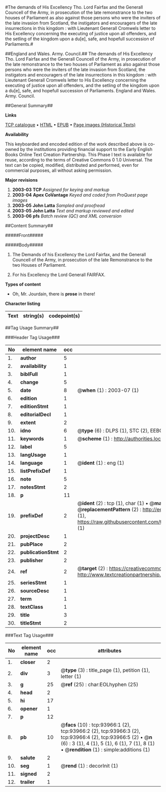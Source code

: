 #The demands of His Excellency Tho. Lord Fairfax and the Generall Councell of the Army, in prosecution of the late remonstrance to the two houses of Parliament as also against those persons who were the inviters of the late invasion from Scotland, the instigators and encouragers of the late insurrections in this kingdom : with Lieutenant Generall Cromwels letter to His Excellency concerning the executing of justice upon all offenders, and the setling of the kingdom upon a du[e], safe, and hopefull succession of Parliaments.#

##England and Wales. Army. Council.##
The demands of His Excellency Tho. Lord Fairfax and the Generall Councell of the Army, in prosecution of the late remonstrance to the two houses of Parliament as also against those persons who were the inviters of the late invasion from Scotland, the instigators and encouragers of the late insurrections in this kingdom : with Lieutenant Generall Cromwels letter to His Excellency concerning the executing of justice upon all offenders, and the setling of the kingdom upon a du[e], safe, and hopefull succession of Parliaments.
England and Wales. Army. Council.

##General Summary##

**Links**

[TCP catalogue](http://www.ota.ox.ac.uk/tcp/)  • 
[HTML](http://tei.it.ox.ac.uk/tcp/Texts-HTML/free/A37/A37527.html)  • 
[EPUB](http://tei.it.ox.ac.uk/tcp/Texts-EPUB/free/A37/A37527.epub) • 
[Page images (Historical Texts)](https://data.historicaltexts.jisc.ac.uk/view?pubId=eebo-12793900e&pageId=eebo-12793900e-93966-1)

**Availability**

This keyboarded and encoded edition of the
	       work described above is co-owned by the institutions
	       providing financial support to the Early English Books
	       Online Text Creation Partnership. This Phase I text is
	       available for reuse, according to the terms of Creative
	       Commons 0 1.0 Universal. The text can be copied,
	       modified, distributed and performed, even for
	       commercial purposes, all without asking permission.

**Major revisions**

1. __2003-03__ __TCP__ *Assigned for keying and markup*
1. __2003-04__ __Apex CoVantage__ *Keyed and coded from ProQuest page images*
1. __2003-05__ __John Latta__ *Sampled and proofread*
1. __2003-05__ __John Latta__ *Text and markup reviewed and edited*
1. __2003-06__ __pfs__ *Batch review (QC) and XML conversion*

##Content Summary##

#####Front#####

#####Body#####

1. The Demands of his Excellency the Lord Fairfax, and the Generall Councell of the Army, in prosecution of the late Remonstrance to the two Houses of Parliament.

1. For his Excellency the Lord Generall FAIRFAX.

**Types of content**

  * Oh, Mr. Jourdain, there is **prose** in there!

**Character listing**


|Text|string(s)|codepoint(s)|
|---|---|---|

##Tag Usage Summary##

###Header Tag Usage###

|No|element name|occ|attributes|
|---|---|---|---|
|1.|__author__|5||
|2.|__availability__|1||
|3.|__biblFull__|1||
|4.|__change__|5||
|5.|__date__|8| @__when__ (1) : 2003-07 (1)|
|6.|__edition__|1||
|7.|__editionStmt__|1||
|8.|__editorialDecl__|1||
|9.|__extent__|2||
|10.|__idno__|6| @__type__ (6) : DLPS (1), STC (2), EEBO-CITATION (1), OCLC (1), VID (1)|
|11.|__keywords__|1| @__scheme__ (1) : http://authorities.loc.gov/ (1)|
|12.|__label__|5||
|13.|__langUsage__|1||
|14.|__language__|1| @__ident__ (1) : eng (1)|
|15.|__listPrefixDef__|1||
|16.|__note__|5||
|17.|__notesStmt__|2||
|18.|__p__|11||
|19.|__prefixDef__|2| @__ident__ (2) : tcp (1), char (1)  •  @__matchPattern__ (2) : ([0-9\-]+):([0-9IVX]+) (1), (.+) (1)  •  @__replacementPattern__ (2) : http://eebo.chadwyck.com/downloadtiff?vid=$1&page=$2 (1), https://raw.githubusercontent.com/textcreationpartnership/Texts/master/tcpchars.xml#$1 (1)|
|20.|__projectDesc__|1||
|21.|__pubPlace__|2||
|22.|__publicationStmt__|2||
|23.|__publisher__|2||
|24.|__ref__|2| @__target__ (2) : https://creativecommons.org/publicdomain/zero/1.0/ (1), http://www.textcreationpartnership.org/docs/. (1)|
|25.|__seriesStmt__|1||
|26.|__sourceDesc__|1||
|27.|__term__|1||
|28.|__textClass__|1||
|29.|__title__|3||
|30.|__titleStmt__|2||


###Text Tag Usage###

|No|element name|occ|attributes|
|---|---|---|---|
|1.|__closer__|2||
|2.|__div__|3| @__type__ (3) : title_page (1), petition (1), letter (1)|
|3.|__g__|25| @__ref__ (25) : char:EOLhyphen (25)|
|4.|__head__|2||
|5.|__hi__|17||
|6.|__opener__|1||
|7.|__p__|12||
|8.|__pb__|10| @__facs__ (10) : tcp:93966:1 (2), tcp:93966:2 (2), tcp:93966:3 (2), tcp:93966:4 (2), tcp:93966:5 (2)  •  @__n__ (6) : 3 (1), 4 (1), 5 (1), 6 (1), 7 (1), 8 (1)  •  @__rendition__ (1) : simple:additions (1)|
|9.|__salute__|2||
|10.|__seg__|1| @__rend__ (1) : decorInit (1)|
|11.|__signed__|2||
|12.|__trailer__|1||
